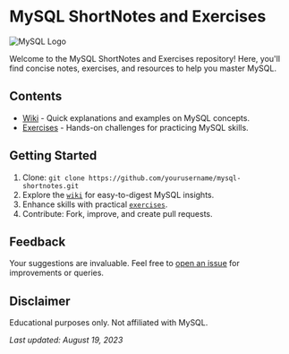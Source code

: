 # MySQL ShortNotes and Exercises

![MySQL Logo](https://upload.wikimedia.org/wikipedia/en/thumb/6/62/MySQL.svg/1920px-MySQL.svg.png)

Welcome to the MySQL ShortNotes and Exercises repository! Here, you'll find concise notes, exercises, and resources to help you master MySQL.

## Contents

- [Wiki](wiki) - Quick explanations and examples on MySQL concepts.
- [Exercises](exercises) - Hands-on challenges for practicing MySQL skills.

## Getting Started

1. Clone: `git clone https://github.com/yourusername/mysql-shortnotes.git`
2. Explore the [`wiki`](wiki) for easy-to-digest MySQL insights.
3. Enhance skills with practical [`exercises`](exercises).
4. Contribute: Fork, improve, and create pull requests.

## Feedback

Your suggestions are invaluable. Feel free to [open an issue](https://github.com/AuJUngZ/sql-short-note/issues) for improvements or queries.

## Disclaimer

Educational purposes only. Not affiliated with MySQL.

*Last updated: August 19, 2023*
